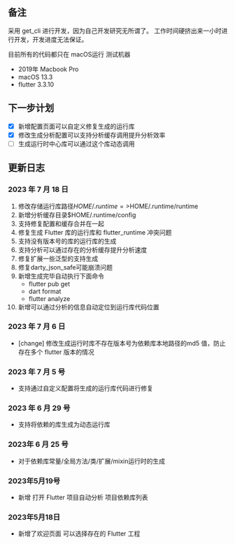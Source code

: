 ## 备注

采用 get_cli 进行开发，因为自己开发研究无所谓了。
工作时间硬挤出来一小时进行开发，开发进度无法保证。

目前所有的代码都只在 macOS运行
测试机器

- 2019年 Macbook Pro
- macOS 13.3
- flutter 3.3.10

## 下一步计划

- [x] 新增配置页面可以自定义修复生成的运行库
- [x] 修改生成分析配置可以支持分析缓存调用提升分析效率
- [ ] 生成运行时中心库可以通过这个库动态调用

## 更新日志

### 2023 年  7  月  18 日

1. 修改存储运行库路径$HOME/.runtime=>$HOME/.runtime/runtime
2. 新增分析缓存目录$HOME/.runtime/config
3. 支持修复配置和缓存合并在一起
4. 修复生成 Flutter 库的运行库和 flutter_runtime 冲突问题
5. 支持没有版本号的库的运行库的生成
6. 支持分析可以通过存在的分析缓存提升分析速度
7. 修复扩展一些泛型的支持生成
8. 修复darty_json_safe可能崩溃问题
9. 新增生成完毕自动执行下面命令
   - flutter pub get
   - dart format
   - flutter analyze
10. 新增可以通过分析的信息自动定位到运行库代码位置


### 2023 年  7  月  6  日

- [change] 修改生成运行时库不存在版本号为依赖库本地路径的md5 值，防止存在多个 flutter 版本的情况

### 2023 年 7  月  5  号

- 支持通过自定义配置将生成的运行库代码进行修复

### 2023 年 6 月 29 号
- 支持将依赖的库生成为动态运行库

### 2023年 6 月 25  号
- 对于依赖库常量/全局方法/类/扩展/mixin运行时的生成

### 2023年5月19号
- 新增 打开 Flutter 项目自动分析 项目依赖库列表

### 2023年5月18日
- 新增了欢迎页面 可以选择存在的 Flutter 工程
